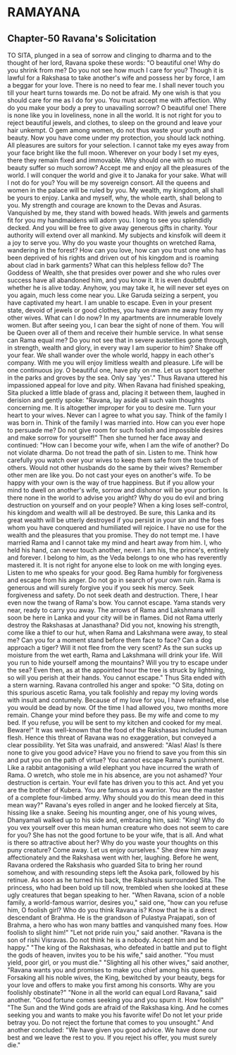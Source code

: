 # RAMAYANA
## Chapter-50 Ravana's Solicitation

TO SITA, plunged in a sea of sorrow and clinging to dharma and to the thought of her lord, Ravana spoke these words: "O beautiful one! Why do you shrink from me? Do you not see how much I care for you? Though it is lawful for a Rakshasa to take another's wife and possess her by force, I am a beggar for your love. There is no need to fear me. I shall never touch you till your heart turns towards me. Do not be afraid. My one wish is that you should care for me as I do for you. You must accept me with affection. Why do you make your body a prey to unavailing sorrow? O beautiful one! There is none like you in loveliness, none in all the world. It is not right for you to reject beautiful jewels, and clothes, to sleep on the ground and leave your hair unkempt. O gem among women, do not thus waste your youth and beauty. Now you have come under my protection, you should lack nothing. All pleasures are suitors for your selection. I cannot take my eyes away from your face bright like the full moon. Wherever on your body I set my eyes, there they remain fixed and immovable. Why should one with so much beauty suffer so much sorrow? Accept me and enjoy all the pleasures of the world. I will conquer the world and give it to Janaka for your sake. What will I not do for you? You will be my sovereign consort. All the queens and women in the palace will be ruled by you. My wealth, my kingdom, all shall be yours to enjoy. Lanka and myself, why, the whole earth, shall belong to you. My strength and courage are known to the Devas and Asuras. Vanquished by me, they stand with bowed heads. With jewels and garments fit for you my handmaidens will adorn you. I long to see you splendidly decked. And you will be free to give away generous gifts in charity. Your authority will extend over all mankind. My subjects and kinsfolk will deem it a joy to serve you. Why do you waste your thoughts on wretched Rama, wandering in the forest? How can you love, how can you trust one who has been deprived of his rights and driven out of his kingdom and is roaming about clad in bark garments? What can this helpless fellow do? The Goddess of Wealth, she that presides over power and she who rules over success have all abandoned him, and you know it. It is even doubtful whether he is alive today. Anyhow, you may take it, he will never set eyes on you again, much less come near you. Like Garuda seizing a serpent, you have captivated my heart. I am unable to escape. Even in your present state, devoid of jewels or good clothes, you have drawn me away from my other wives. What can I do now? In my apartments are innumerable lovely women. But after seeing you, I can bear the sight of none of them. You will be Queen over all of them and receive their humble service. In what sense can Rama equal me? Do you not see that in severe austerities gone through, in strength, wealth and glory, in every way I am superior to him? Shake off your fear. We shall wander over the whole world, happy in each other's company. With me you will enjoy limitless wealth and pleasure. Life will be one continuous joy. O beautiful one, have pity on me. Let us sport together in the parks and groves by the sea. Only say 'yes'." Thus Ravana uttered his impassioned appeal for love and pity. When Ravana had finished speaking, Sita plucked a little blade of grass and, placing it between them, laughed in derision and gently spoke: "Ravana, lay aside all such vain thoughts concerning me. It is altogether improper for you to desire me. Turn your heart to your wives. Never can I agree to what you say. Think of the family I was born in. Think of the family I was married into. How can you ever hope to persuade me? Do not give room for such foolish and impossible desires and make sorrow for yourself!" Then she turned her face away and continued: "How can I become your wife, when I am the wife of another? Do not violate dharma. Do not tread the path of sin. Listen to me. Think how carefully you watch over your wives to keep them safe from the touch of others. Would not other husbands do the same by their wives? Remember other men are like you. Do not cast your eyes on another's wife. To be happy with your own is the way of true happiness. But if you allow your mind to dwell on another's wife, sorrow and dishonor will be your portion. Is there none in the world to advise you aright? Why do you do evil and bring destruction on yourself and on your people? When a king loses self-control, his kingdom and wealth will all be destroyed. Be sure, this Lanka and its great wealth will be utterly destroyed if you persist in your sin and the foes whom you have conquered and humiliated will rejoice. I have no use for the wealth and the pleasures that you promise. They do not tempt me. I have married Rama and I cannot take my mind and heart away from him. I, who held his hand, can never touch another, never. I am his, the prince's, entirely and forever. I belong to him, as the Veda belongs to one who has reverently mastered it. It is not right for anyone else to look on me with longing eyes. Listen to me who speaks for your good. Beg Rama humbly for forgiveness and escape from his anger. Do not go in search of your own ruin. Rama is generous and will surely forgive you if you seek his mercy. Seek forgiveness and safety. Do not seek death and destruction. There, I hear even now the twang of Rama's bow. You cannot escape. Yama stands very near, ready to carry you away. The arrows of Rama and Lakshmana will soon be here in Lanka and your city will be in flames. Did not Rama utterly destroy the Rakshasas at Janasthana? Did you not, knowing his strength, come like a thief to our hut, when Rama and Lakshmana were away, to steal me? Can you for a moment stand before them face to face? Can a dog approach a tiger? Will it not flee from the very scent? As the sun sucks up moisture from the wet earth, Rama and Lakshmana will drink your life. Will you run to hide yourself among the mountains? Will you try to escape under the sea? Even then, as at the appointed hour the tree is struck by lightning, so will you perish at their hands. You cannot escape." Thus Sita ended with a stern warning. Ravana controlled his anger and spoke: "O Sita, doting on this spurious ascetic Rama, you talk foolishly and repay my loving words with insult and contumely. Because of my love for you, I have refrained, else you would be dead by now. Of the time I had allowed you, two months more remain. Change your mind before they pass. Be my wife and come to my bed. If you refuse, you will be sent to my kitchen and cooked for my meal. Beware!" It was well-known that the food of the Rakshasas included human flesh. Hence this threat of Ravana was no exaggeration, but conveyed a clear possibility. Yet Sita was unafraid, and answered:
"Alas! Alas! Is there none to give you good advice? Have you no friend to save you from this sin and put you on the path of virtue? You cannot escape Rama's punishment. Like a rabbit antagonising a wild elephant you have incurred the wrath of Rama. O wretch, who stole me in his absence, are you not ashamed? Your destruction is certain. Your evil fate has driven you to this act. And yet you are the brother of Kubera. You are famous as a warrior. You are the master of a complete four-limbed army. Why should you do this mean deed in this mean way?" Ravana's eyes rolled in anger and he looked fiercely at Sita, hissing like a snake. Seeing his mounting anger, one of his young wives, Dhanyamali walked up to his side and, embracing him, said: "King! Why do you vex yourself over this mean human creature who does not seem to care for you? She has not the good fortune to be your wife, that is all. And what is there so attractive about her? Why do you waste your thoughts on this puny creature? Come away. Let us enjoy ourselves." She drew him away affectionately and the Rakshasa went with her, laughing. Before he went, Ravana ordered the Rakshasis who guarded Sita to bring her round somehow, and with resounding steps left the Asoka park, followed by his retinue. As soon as he turned his back, the Rakshasis surrounded Sita. The princess, who had been bold up till now, trembled when she looked at these ugly creatures that began speaking to her. "When Ravana, scion of a noble family, a world-famous warrior, desires you," said one, "how can you refuse him, O foolish girl? Who do you think Ravana is? Know that he is a direct descendant of Brahma. He is the grandson of Pulastya Prajapati, son of Brahma, a hero who has won many battles and vanquished many foes. How foolish to slight him!" "Let not pride ruin you," said another. "Ravana is the son of rishi Visravas. Do not think he is a nobody. Accept him and be happy." "The king of the Rakshasas, who defeated in battle and put to flight the gods of heaven, invites you to be his wife," said another. "You must yield, poor girl, or you must die." "Slighting all his other wives," said another, "Ravana wants you and promises to make you chief among his queens. Forsaking all his noble wives, the King, bewitched by your beauty, begs for your love and offers to make you first among his consorts. Why are you foolishly obstinate?" "None in all the world can equal Lord Ravana," said another. "Good fortune comes seeking you and you spurn it. How foolish!" "The Sun and the Wind gods are afraid of the Rakshasa king. And he comes seeking you and wants to make you his favorite wife! Do not let your pride betray you. Do not reject the fortune that comes to you unsought." And another concluded: "We have given you good advice. We have done our best and we leave the rest to you. If you reject his offer, you must surely die."